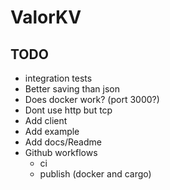 # ValorKV

## TODO

- integration tests
- Better saving than json
- Does docker work? (port 3000?)
- Dont use http but tcp
- Add client
- Add example
- Add docs/Readme
- Github workflows
  - ci
  - publish (docker and cargo)